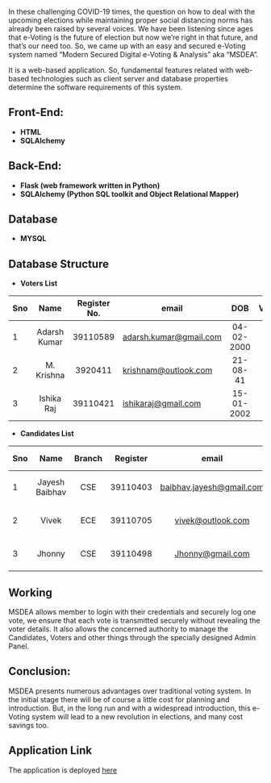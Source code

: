 In these challenging COVID-19 times, the question on how to deal with the
upcoming elections while maintaining proper social distancing norms has already
been raised by several voices. We have been listening since ages that e-Voting is
the future of election but now we’re right in that future, and that’s our need too.
So, we came up with an easy and secured e-Voting system named
“Modern Secured Digital e-Voting &amp; Analysis” aka “MSDEA”.

It is a web-based application. So, fundamental features related with web-based
technologies such as client server and database properties determine the
software requirements of this system.

## Front-End:
* **HTML**
* **SQLAlchemy**
## Back-End:
* **Flask (web framework written in Python)**
* **SQLAlchemy (Python SQL toolkit and Object Relational Mapper)**
## Database
* **MYSQL**

## Database Structure
* **Voters List**

| Sno| Name         | Register No.  | email                  | DOB        | Voted |  
|--- |:------------:|:-------------:|------------------------|:----------:|------:|
| 1  | Adarsh Kumar | 39110589      | adarsh.kumar@gmail.com | 04-02-2000 | False |
| 2  | M. Krishna   | 3920411       | krishnam@outlook.com   | 21-08-41   | True  |
| 3  | Ishika Raj   | 39110421      | ishikaraj@gmail.com    | 15-01-2002 | True  |  

* **Candidates List**

| Sno| Name           | Branch  | Register     | email                     | DOB        | Vote Count |  
|--- |:--------------:|:-------:|:------------:|:-------------------------:|:----------:|-----------:|
| 1  | Jayesh Baibhav | CSE     |39110403      | baibhav.jayesh@gmail.com  | 04-02-2000 | 336|
| 2  | Vivek          | ECE     |39110705      | vivek@outlook.com         | 21-08-41   | 254 |
| 3  | Jhonny         | CSE     |39110498      | Jhonny@gmail.com          | 15-01-2002 | 95  |  
## Working
MSDEA allows member to login with their credentials and securely log one vote,
we ensure that each vote is transmitted securely without revealing the voter
details.
It also allows the concerned authority to manage the Candidates, Voters and
other things through the specially designed Admin Panel.
## Conclusion:
MSDEA presents numerous advantages over traditional voting system. In the
initial stage there will be of course a little cost for planning and introduction.
But, in the long run and with a widespread introduction, this e-Voting system will
lead to a new revolution in elections, and many cost savings too.
## Application Link
The application is deployed [here](https://www.msdea.pythonanywhere.com "MSDEA homepage")

